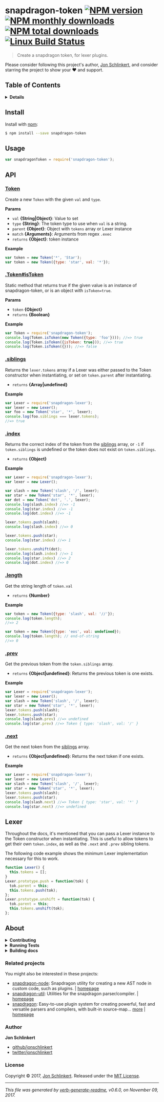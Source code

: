 # snapdragon-token [![NPM version](https://img.shields.io/npm/v/snapdragon-token.svg?style=flat)](https://www.npmjs.com/package/snapdragon-token) [![NPM monthly downloads](https://img.shields.io/npm/dm/snapdragon-token.svg?style=flat)](https://npmjs.org/package/snapdragon-token) [![NPM total downloads](https://img.shields.io/npm/dt/snapdragon-token.svg?style=flat)](https://npmjs.org/package/snapdragon-token) [![Linux Build Status](https://img.shields.io/travis/jonschlinkert/snapdragon-token.svg?style=flat&label=Travis)](https://travis-ci.org/jonschlinkert/snapdragon-token)

> Create a snapdragon token, for lexer plugins.

Please consider following this project's author, [Jon Schlinkert](https://github.com/jonschlinkert), and consider starring the project to show your :heart: and support.

## Table of Contents

<details>
<summary><strong>Details</strong></summary>

- [Install](#install)
- [Usage](#usage)
- [API](#api)
- [Lexer](#lexer)
- [About](#about)

</details>

## Install

Install with [npm](https://www.npmjs.com/):

```sh
$ npm install --save snapdragon-token
```

## Usage

```js
var snapdragonToken = require('snapdragon-token');
```

## API

### [Token](index.js#L21)

Create a new `Token` with the given `val` and `type`.

**Params**

* `val` **{String|Object}**: Value to set
* `type` **{String}**: The token type to use when `val` is a string.
* `parent` **{Object}**: Object with `tokens` array or Lexer instance
* `match` **{Arguments}**: Arguments from regex `.exec`
* `returns` **{Object}**: token instance

**Example**

```js
var token = new Token('*', 'Star');
var token = new Token({type: 'star', val: '*'});
```

### [.Token#isToken](index.js#L52)

Static method that returns true if the given value is an instance of snapdragon-token, or is an object with `isToken=true`.

**Params**

* `token` **{Object}**
* `returns` **{Boolean}**

**Example**

```js
var Token = require('snapdragon-token');
console.log(Token.isToken(new Token({type: 'foo'}))); //=> true
console.log(Token.isToken({isToken: true})); //=> true
console.log(Token.isToken({})); //=> false
```

### [.siblings](index.js#L73)

Returns the `lexer.tokens` array if a Lexer was either passed to the Token constructor when instantiating, or set on `token.parent` after instantiating.

* `returns` **{Array|undefined}**

**Example**

```js
var Lexer = require('snapdragon-lexer');
var lexer = new Lexer();
var foo = new Token('star', '*', lexer);
console.log(foo.siblings === lexer.tokens);
//=> true
```

### [.index](index.js#L111)

Returns the correct index of the token from the [siblings](#siblings) array, or `-1` if `token.siblings` is undefined or the token does not exist on `token.siblings`.

* `returns` **{Object}**

**Example**

```js
var Lexer = require('snapdragon-lexer');
var lexer = new Lexer();

var slash = new Token('slash', '/', lexer);
var star = new Token('star', '*', lexer);
var dot = new Token('dot', '.', lexer);
console.log(slash.index) //=> -1
console.log(star.index) //=> -1
console.log(dot.index) //=> -1

lexer.tokens.push(slash);
console.log(slash.index) //=> 0

lexer.tokens.push(star);
console.log(star.index) //=> 1

lexer.tokens.unshift(dot);
console.log(slash.index) //=> 1
console.log(star.index) //=> 2
console.log(dot.index) //=> 0
```

### [.length](index.js#L144)

Get the string length of `token.val`

* `returns` **{Number}**

**Example**

```js
var token = new Token({type: 'slash', val: '//'});
console.log(token.length);
//=> 2

var token = new Token({type: 'eos', val: undefined});
console.log(token.length); // end-of-string
//=> 0
```

### [.prev](index.js#L168)

Get the previous token from the `token.siblings` array.

* `returns` **{Object|undefined}**: Returns the previous token is one exists.

**Example**

```js
var Lexer = require('snapdragon-lexer');
var lexer = new Lexer();
var slash = new Token('slash', '/', lexer);
var star = new Token('star', '*', lexer);
lexer.tokens.push(slash);
lexer.tokens.push(star);
console.log(slash.prev) //=> undefined
console.log(star.prev) //=> Token { type: 'slash', val: '/' }
```

### [.next](index.js#L192)

Get the next token from the [siblings](#siblings) array.

* `returns` **{Object|undefined}**: Returns the next token if one exists.

**Example**

```js
var Lexer = require('snapdragon-lexer');
var lexer = new Lexer();
var slash = new Token('slash', '/', lexer);
var star = new Token('star', '*', lexer);
lexer.tokens.push(slash);
lexer.tokens.push(star);
console.log(slash.next) //=> Token { type: 'star', val: '*' }
console.log(star.next) //=> undefined
```

## Lexer

Throughout the docs, it's mentioned that you can pass a Lexer instance to the Token constructor when instantiating. This is useful to allow tokens to get their own `token.index`, as well as the `.next` and `.prev` sibling tokens.

The following code example shows the minimum Lexer implementation necessary for this to work.

```js
function Lexer() {
  this.tokens = [];
}
Lexer.prototype.push = function(tok) {
  tok.parent = this;
  this.tokens.push(tok);
};
Lexer.prototype.unshift = function(tok) {
  tok.parent = this;
  this.tokens.unshift(tok);
};
```

## About

<details>
<summary><strong>Contributing</strong></summary>

Pull requests and stars are always welcome. For bugs and feature requests, [please create an issue](../../issues/new).

Please read the [contributing guide](.github/contributing.md) for advice on opening issues, pull requests, and coding standards.

</details>

<details>
<summary><strong>Running Tests</strong></summary>

Running and reviewing unit tests is a great way to get familiarized with a library and its API. You can install dependencies and run tests with the following command:

```sh
$ npm install && npm test
```

</details>

<details>
<summary><strong>Building docs</strong></summary>

_(This project's readme.md is generated by [verb](https://github.com/verbose/verb-generate-readme), please don't edit the readme directly. Any changes to the readme must be made in the [.verb.md](.verb.md) readme template.)_

To generate the readme, run the following command:

```sh
$ npm install -g verbose/verb#dev verb-generate-readme && verb
```

</details>

### Related projects

You might also be interested in these projects:

* [snapdragon-node](https://www.npmjs.com/package/snapdragon-node): Snapdragon utility for creating a new AST node in custom code, such as plugins. | [homepage](https://github.com/jonschlinkert/snapdragon-node "Snapdragon utility for creating a new AST node in custom code, such as plugins.")
* [snapdragon-util](https://www.npmjs.com/package/snapdragon-util): Utilities for the snapdragon parser/compiler. | [homepage](https://github.com/jonschlinkert/snapdragon-util "Utilities for the snapdragon parser/compiler.")
* [snapdragon](https://www.npmjs.com/package/snapdragon): Easy-to-use plugin system for creating powerful, fast and versatile parsers and compilers, with built-in source-map… [more](https://github.com/jonschlinkert/snapdragon) | [homepage](https://github.com/jonschlinkert/snapdragon "Easy-to-use plugin system for creating powerful, fast and versatile parsers and compilers, with built-in source-map support.")

### Author

**Jon Schlinkert**

* [github/jonschlinkert](https://github.com/jonschlinkert)
* [twitter/jonschlinkert](https://twitter.com/jonschlinkert)

### License

Copyright © 2017, [Jon Schlinkert](https://github.com/jonschlinkert).
Released under the [MIT License](LICENSE).

***

_This file was generated by [verb-generate-readme](https://github.com/verbose/verb-generate-readme), v0.6.0, on November 09, 2017._